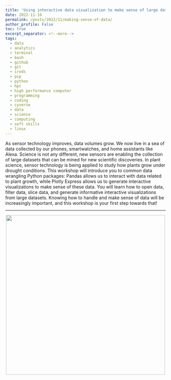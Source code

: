 ```yaml
---
title: 'Using interactive data visualization to make sense of large datasets'
date: 2022-11-16
permalink: /posts/2022/11/making-sense-of-data/
author_profile: False
toc: true
excerpt_separator: <!--more-->
tags:
  - data
  - analytics
  - terminal
  - bash
  - github
  - git 
  - irods
  - pip
  - python
  - hpc
  - high performance computer
  - programming
  - coding
  - cyverse
  - data
  - science
  - computing
  - soft skills
  - linux
---
```


As sensor technology improves, data volumes grow. We now live in a sea of data collected by our phones, smartwatches, and home assistants like Alexa. Science is not any different, new sensors are enabling the collection of large datasets that can be mined for new scientific discoveries. In plant science, sensor technology is being applied to study how plants grow under drought conditions. This workshop will introduce you to common data wrangling Python packages: Pandas allows us to interact with data related to plant growth, while Plotly Express allows us to generate interactive visualizations to make sense of these data. You will learn how to open data, filter data, slice data, and generate informative interactive visualizations from large datasets. Knowing how to handle and make sense of data will be increasingly important, and this workshop is your first step towards that! 
<!--more-->

---



<p align="center"><img height=500 src="https://github.com/emmanuelgonz/emmanuelgonz.github.io/raw/master/images/gantry_box.png"></p>
